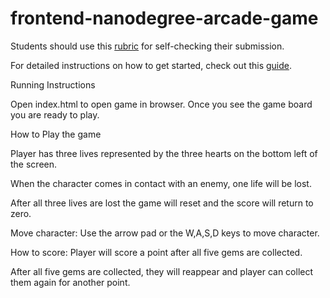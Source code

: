 frontend-nanodegree-arcade-game
===============================

Students should use this [rubric](https://www.udacity.com/course/viewer/#!/c-nd001/l-2696458597/m-2687128535) for self-checking their submission.

For detailed instructions on how to get started, check out this [guide](https://docs.google.com/document/d/1v01aScPjSWCCWQLIpFqvg3-vXLH2e8_SZQKC8jNO0Dc/pub?embedded=true).


Running Instructions


Open index.html to open game in browser. Once you see the game board you are ready to play.



How to Play the game


Player has three lives represented by the three hearts on the bottom left of the screen. 

When the character comes in contact with an enemy, one life will be lost.

After all three lives are lost the game will reset and the score will return to zero.

Move character:
Use the arrow pad or the W,A,S,D keys to move character.

How to score:
Player will score a point after all five gems are collected.

After all five gems are collected, they will reappear and player can collect them again for another point. 